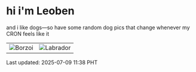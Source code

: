 # hi i'm Leoben

and i like dogs—so have some random dog pics that change whenever my CRON feels like it

|  |  |
|--------|----------|
| ![Borzoi](https://random-dog-vercel.vercel.app/api/random-borzoi?v=1752032332) | ![Labrador](https://random-dog-vercel.vercel.app/api/random-labrador?v=1752032332) |

Last updated: 2025-07-09 11:38 PHT

